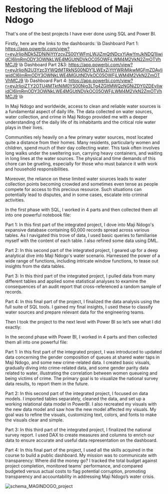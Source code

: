 # Restoring the lifeblood of Maji Ndogo

That's one of the best projects I have ever done using SQL and Power BI.

Firstly, here are the links to the dashboards: \b
Dashboard Part 1: https://app.powerbi.com/view?r=eyJrIjoiNDk5ZDNiNjYtYzcyZS00YWFmLWJiZmQtNDcxYjAwYmJkNDQ1IiwidCI6ImRmODY3OWNkLWE4MGUtNDVkOC05OWFjLWM4M2VkN2ZmOTVhMCJ9  \b
Dashboard Part 2&3: https://app.powerbi.com/view?r=eyJrIjoiN2U3Yzc3YWQtMTRkNS00NDY1LWExZjYtYWRiMjkwMGFmZDAyIiwidCI6ImRmODY3OWNkLWE4MGUtNDVkOC05OWFjLWM4M2VkN2ZmOTVhMCJ9  \b
Dashboard Part 4: https://app.powerbi.com/view?r=eyJrIjoiZTY2OTU4MTktNjM0YS00Njg3LTg4ZGItMWQzNGNiZDY0ZDEyIiwidCI6ImRmODY3OWNkLWE4MGUtNDVkOC05OWFjLWM4M2VkN2ZmOTVhMCJ9  \b

In Maji Ndogo and worldwide, access to clean and reliable water sources is a fundamental aspect of daily life. The data collected on water sources, water collection, and crime in Maji Ndogo provided me with a deeper understanding of the daily life of its inhabitants and the critical role water plays in their lives.

Communities rely heavily on a few primary water sources, most located quite a distance from their homes. Many residents, particularly women and children, spend much of their day collecting water. This task often involves long walks under the sweltering sun, carrying heavy containers, and waiting in long lines at the water sources. The physical and time demands of this chore can be grueling, especially for those who must balance it with work and household responsibilities.

Moreover, the reliance on these limited water sources leads to water collection points becoming crowded and sometimes even tense as people compete for access to this precious resource. Such situations can potentially lead to disputes, and in some cases, escalate into criminal activities.

In the first phase with SQL, I worked in 4 parts and then collected them all into one powerful notebook file:

Part 1: In this first part of the integrated project, I dove into Maji Ndogo's expansive database containing 60,000 records spread across various tables. As I navigated this trove of data, I used basic queries to familiarise myself with the content of each table. I also refined some data using DML.

Part 2: In this second part of the integrated project, I geared up for a deep analytical dive into Maji Ndogo's water scenario. Harnessed the power of a wide range of functions, including intricate window functions, to tease out insights from the data tables.

Part 3: In this third part of the integrated project, I pulled data from many different tables and applied some statistical analyses to examine the consequences of an audit report that cross-referenced a random sample of records.

Part 4: In this final part of the project, I finalized the data analysis using the full suite of SQL tools. I gained my final insights, I used these to classify water sources and prepare relevant data for the engineering teams.

Then I took the project to the next level with Power BI so let’s see what I did exactly:

In the second phase with Power BI, I worked in 4 parts and then collected them all into one powerful file:

Part 1: In this first part of the integrated project, I was introduced to updated data concerning the gender composition of queues at shared water taps in Maji Ndogo, and some new crime-related data. I created basic visuals, gradually diving into crime-related data, and some gender parity data related to water, illustrating the correlation between women queueing and being victims of crime. The primary goal is to visualize the national survey data results, to report them in the future.

Part 2: In this second part of the integrated project, I focused on data models. I imported tables separately, cleaned the data, and set up a working relational data model in PowerBI. I also recreated my visuals with the new data model and saw how the new model affected my visuals. My goal was to refine the visuals, customizing text, colors, and fonts to make the visuals clear and simple.

Part 3: In this third part of the integrated project, I finalized the national survey report. I used DAX to create measures and columns to enrich our data to ensure accurate and useful data representation on the dashboard.

Part 4: In this final part of the project, I used all the skills acquired in the course to build a public dashboard. My mission was to communicate with transparency: Where did the money go? I tracked the total budget against project completion, monitored teams' performance, and compared budgeted versus actual costs to flag potential corruption, promoting transparency and accountability in addressing Maji Ndogo’s water crisis.

![schema_MAGINDOGO_project](https://github.com/MouadBAKHCHANE/Restoring-the-lifeblood-of-Maji-Ndogo/assets/142126299/b5ba899a-36de-4735-b7aa-cf4852d56508)


